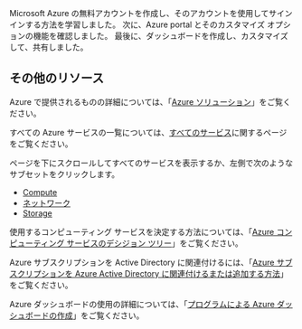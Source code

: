 Microsoft Azure の無料アカウントを作成し、そのアカウントを使用してサインインする方法を学習しました。 次に、Azure portal とそのカスタマイズ オプションの機能を確認しました。 最後に、ダッシュボードを作成し、カスタマイズして、共有しました。

## <a name="additional-resources"></a>その他のリソース

Azure で提供されるものの詳細については、「[Azure ソリューション](https://azure.microsoft.com/solutions/)」をご覧ください。

すべての Azure サービスの一覧については、[すべてのサービス](https://docs.microsoft.com/azure/#pivot=products&panel=all)に関するページをご覧ください。

ページを下にスクロールしてすべてのサービスを表示するか、左側で次のようなサブセットをクリックします。

* [Compute](https://docs.microsoft.com/azure/#pivot=products&panel=Compute)
* [ネットワーク](https://docs.microsoft.com/azure/#pivot=products&panel=network)
* [Storage](https://docs.microsoft.com/azure/#pivot=products&panel=storage)

使用するコンピューティング サービスを決定する方法については、「[Azure コンピューティング サービスのデシジョン ツリー](https://docs.microsoft.com/azure/architecture/guide/technology-choices/compute-decision-tree)」をご覧ください。

Azure サブスクリプションを Active Directory に関連付けるには、「[Azure サブスクリプションを Azure Active Directory に関連付けるまたは追加する方法](https://docs.microsoft.com/azure/active-directory/fundamentals/active-directory-how-subscriptions-associated-directory)」をご覧ください。

Azure ダッシュボードの使用の詳細については、「[プログラムによる Azure ダッシュボードの作成](https://docs.microsoft.com/en-us/azure/azure-portal/azure-portal-dashboards-create-programmatically)」をご覧ください。